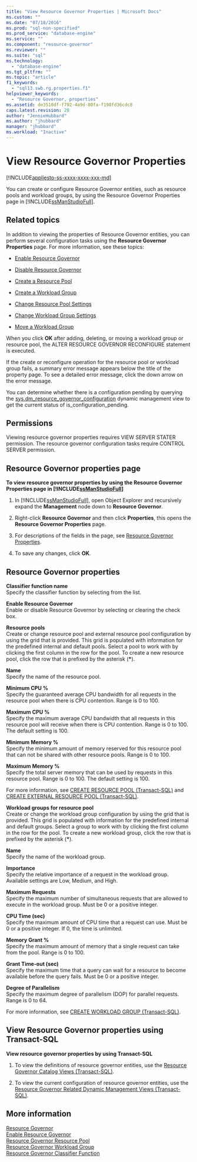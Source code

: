 ```yaml
---
title: "View Resource Governor Properties | Microsoft Docs"
ms.custom: ""
ms.date: "07/18/2016"
ms.prod: "sql-non-specified"
ms.prod_service: "database-engine"
ms.service: ""
ms.component: "resource-governor"
ms.reviewer: ""
ms.suite: "sql"
ms.technology: 
  - "database-engine"
ms.tgt_pltfrm: ""
ms.topic: "article"
f1_keywords: 
  - "sql13.swb.rg.properties.f1"
helpviewer_keywords: 
  - "Resource Governor, properties"
ms.assetid: de3510df-f792-4a9d-80fa-f198fd36cdc8
caps.latest.revision: 28
author: "JennieHubbard"
ms.author: "jhubbard"
manager: "jhubbard"
ms.workload: "Inactive"
---
```

# View Resource Governor Properties
[!INCLUDE[appliesto-ss-xxxx-xxxx-xxx-md](../../includes/appliesto-ss-xxxx-xxxx-xxx-md.md)]

  You can create or configure Resource Governor entities, such as resource pools and workload groups, by using the Resource Governor Properties page in [!INCLUDE[ssManStudioFull](../../includes/ssmanstudiofull-md.md)].  
  
 ##  <a name="BeforeYouBegin"></a> Related topics 
 In addition to viewing the properties of Resource Governor entities, you can perform several configuration tasks using the **Resource Governor Properties** page. For more information, see these topics:  
  
-   [Enable Resource Governor](../../relational-databases/resource-governor/enable-resource-governor.md)  
  
-   [Disable Resource Governor](../../relational-databases/resource-governor/disable-resource-governor.md)  
  
-   [Create a Resource Pool](../../relational-databases/resource-governor/create-a-resource-pool.md)  
  
-   [Create a Workload Group](../../relational-databases/resource-governor/create-a-workload-group.md)  
  
-   [Change Resource Pool Settings](../../relational-databases/resource-governor/change-resource-pool-settings.md)  
  
-   [Change Workload Group Settings](../../relational-databases/resource-governor/change-workload-group-settings.md)  
  
-   [Move a Workload Group](../../relational-databases/resource-governor/move-a-workload-group.md)  
  
 When you click **OK** after adding, deleting, or moving a workload group or resource pool, the ALTER RESOURCE GOVERNOR RECONFIGURE statement is executed.  
  
 If the create or reconfigure operation for the resource pool or workload group fails, a summary error message appears below the title of the property page. To see a detailed error message, click the down arrow on the error message.  
  
 You can determine whether there is a configuration pending by querying the [sys.dm_resource_governor_configuration](../../relational-databases/system-dynamic-management-views/sys-dm-resource-governor-configuration-transact-sql.md) dynamic management view to get the current status of is_configuration_pending.  
  
##  <a name="Permissions"></a> Permissions  
 Viewing resource governor properties requires VIEW SERVER STATER permission. The resource governor configuration tasks require CONTROL SERVER permission.  
  
##  <a name="ViewRGProp"></a> Resource Governor properties page  
 **To view resource governor properties by using the Resource Governor Properties page in [!INCLUDE[ssManStudioFull](../../includes/ssmanstudiofull-md.md)]**  
  
1.  In [!INCLUDE[ssManStudioFull](../../includes/ssmanstudiofull-md.md)], open Object Explorer and recursively expand the **Management** node down to **Resource Governor**.  
  
2.  Right-click **Resource Governor** and then click **Properties**, this opens the **Resource Governor Properties** page.  
  
3.  For descriptions of the fields in the page, see [Resource Governor Properties](#RGProp).  
  
4.  To save any changes, click **OK**.  
  
##  <a name="RGProp"></a> Resource Governor properties  
 **Classifier function name**  
 Specify the classifier function by selecting from the list.  
  
 **Enable Resource Governor**  
 Enable or disable Resource Governor by selecting or clearing the check box.  
  
 **Resource pools**  
 Create or change resource pool and external resource pool configuration by using the grid that is provided. This grid is populated with information for the predefined internal and default pools. Select a pool to work with by clicking the first column in the row for the pool. To create a new resource pool, click the row that is prefixed by the asterisk (**\***).  
  
 **Name**  
 Specify the name of the resource pool.  
  
 **Minimum CPU %**  
 Specify the guaranteed average CPU bandwidth for all requests in the resource pool when there is CPU contention. Range is 0 to 100.  
  
 **Maximum CPU %**  
 Specify the maximum average CPU bandwidth that all requests in this resource pool will receive when there is CPU contention. Range is 0 to 100. The default setting is 100.  
  
 **Minimum Memory %**  
 Specify the minimum amount of memory reserved for this resource pool that can not be shared with other resource pools. Range is 0 to 100.  
  
 **Maximum Memory %**  
 Specify the total server memory that can be used by requests in this resource pool. Range is 0 to 100. The default setting is 100.  
  
 For more information, see [CREATE RESOURCE POOL &#40;Transact-SQL&#41;](../../t-sql/statements/create-resource-pool-transact-sql.md) and [CREATE EXTERNAL RESOURCE POOL &#40;Transact-SQL&#41;](../../t-sql/statements/create-external-resource-pool-transact-sql.md).  
  
 **Workload groups for resource pool**  
 Create or change the workload group configuration by using the grid that is provided. This grid is populated with information for the predefined internal and default groups. Select a group to work with by clicking the first column in the row for the pool. To create a new workload group, click the row that is prefixed by the asterisk (**\***).  
  
 **Name**  
 Specify the name of the workload group.  
  
 **Importance**  
 Specify the relative importance of a request in the workload group. Available settings are Low, Medium, and High.  
  
 **Maximum Requests**  
 Specify the maximum number of simultaneous requests that are allowed to execute in the workload group. Must be 0 or a positive integer.  
  
 **CPU Time (sec)**  
 Specify the maximum amount of CPU time that a request can use. Must be 0 or a positive integer. If 0, the time is unlimited.  
  
 **Memory Grant %**  
 Specify the maximum amount of memory that a single request can take from the pool. Range is 0 to 100.  
  
 **Grant Time-out (sec)**  
 Specify the maximum time that a query can wait for a resource to become available before the query fails. Must be 0 or a positive integer.  
  
 **Degree of Parallelism**  
 Specify the maximum degree of parallelism (DOP) for parallel requests. Range is 0 to 64.  
  
 For more information, see [CREATE WORKLOAD GROUP &#40;Transact-SQL&#41;](../../t-sql/statements/create-workload-group-transact-sql.md).  
  
## View Resource Governor properties using Transact-SQL  
 **View resource governor properties by using Transact-SQL**  
  
1.  To view the definitions of resource governor entities, use the [Resource Governor Catalog Views &#40;Transact-SQL&#41;](../../relational-databases/system-catalog-views/resource-governor-catalog-views-transact-sql.md).  
  
2.  To view the current configuration of resource governor entities, use the [Resource Governor Related Dynamic Management Views &#40;Transact-SQL&#41;](../../relational-databases/system-dynamic-management-views/resource-governor-related-dynamic-management-views-transact-sql.md).  
  
## More information
 [Resource Governor](../../relational-databases/resource-governor/resource-governor.md)   
 [Enable Resource Governor](../../relational-databases/resource-governor/enable-resource-governor.md)   
 [Resource Governor Resource Pool](../../relational-databases/resource-governor/resource-governor-resource-pool.md)   
 [Resource Governor Workload Group](../../relational-databases/resource-governor/resource-governor-workload-group.md)   
 [Resource Governor Classifier Function](../../relational-databases/resource-governor/resource-governor-classifier-function.md)  
  
  
